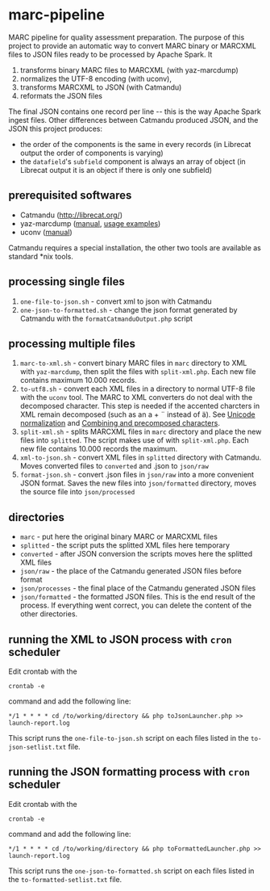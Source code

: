 # marc-pipeline
MARC pipeline for quality assessment preparation. The purpose of this project to provide an automatic way to 
convert MARC binary or MARCXML files to JSON files ready to be processed by Apache Spark.
It 

1. transforms binary MARC files to MARCXML (with yaz-marcdump)
1. normalizes the UTF-8 encoding (with uconv), 
1. transforms MARCXML to JSON (with Catmandu) 
1. reformats the JSON files

The final JSON contains one record  per line -- this is the way Apache Spark ingest files. Other differences between Catmandu produced JSON, and the JSON this project produces:

* the order of the components is the same in every records (in Librecat output the order of components is varying)
* the `datafield`'s `subfield` component is always an array of object (in Librecat output it is an object if there is only
one subfield)

## prerequisited softwares

* Catmandu (http://librecat.org/)
* yaz-marcdump ([manual](http://www.indexdata.com/yaz/doc/yaz-marcdump.html), 
[usage examples](http://www.j-gorman.com/blog/2012/4/22/yaz-marcdump-simple-but-powerful-marc-batch-tool.html))
* uconv ([manual](https://linux.die.net/man/1/uconv))

Catmandu requires a special installation, the other two tools are available as standard *nix tools.

## processing single files

1. `one-file-to-json.sh` - convert xml to json with Catmandu
1. `one-json-to-formatted.sh` - change the json format generated by Catmandu with the `formatCatmanduOutput.php` script

## processing multiple files

1. `marc-to-xml.sh` - convert binary MARC files in `marc` directory to XML with `yaz-marcdump`, then split 
the files with `split-xml.php`. Each new file contains maximum 10.000 records.
1. `to-utf8.sh` - convert each XML files in a directory to normal UTF-8 file with the `uconv` tool. The MARC to XML converters
do not deal with the decomposed character. This step is needed if the accented charcters in XML remain decomposed 
(such as an a + ¨ instead of ä). See [Unicode normalization](https://en.wikipedia.org/wiki/Unicode_equivalence#Normalization) 
and [Combining and precomposed characters](https://en.wikipedia.org/wiki/Unicode_equivalence#Combining_and_precomposed_characters).
1. `split-xml.sh` - splits MARCXML files in `marc` directory and place the new files into `splitted`. The script makes use of with `split-xml.php`. Each new file contains 10.000 records the maximum.
1. `xml-to-json.sh` - convert XML files in `splitted` directory with Catmandu. Moves converted files to `converted` and .json to `json/raw`
1. `format-json.sh` - convert .json files in `json/raw` into a more convenient JSON format. Saves the new files into 
`json/formatted` directory, moves the source file into `json/processed`

## directories

* `marc` - put here the original binary MARC or MARCXML files
* `splitted` - the script puts the splitted XML files here temporary
* `converted` - after JSON conversion the scripts moves here the splitted XML files
* `json/raw` - the place of the Catmandu generated JSON files before format
* `json/processes` - the final place of the Catmandu generated JSON files
* `json/formatted` - the formatted JSON files. This is the end result of the process. If everything went correct, you can delete the content of the other directories.

## running the XML to JSON process with `cron` scheduler

Edit crontab with the 

```
crontab -e
```

command and add the following line:

```
*/1 * * * * cd /to/working/directory && php toJsonLauncher.php >> launch-report.log
```

This script runs the `one-file-to-json.sh` script on each files listed in the `to-json-setlist.txt` file.

## running the JSON formatting process with `cron` scheduler

Edit crontab with the 

```
crontab -e
```

command and add the following line:

```
*/1 * * * * cd /to/working/directory && php toFormattedLauncher.php >> launch-report.log
```

This script runs the `one-json-to-formatted.sh` script on each files listed in the `to-formatted-setlist.txt` file.
